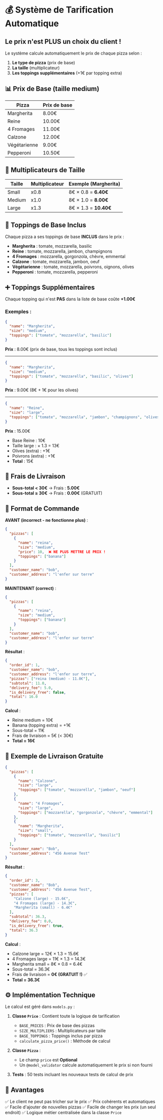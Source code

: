 # 💰 Système de Tarification Automatique

## Le prix n'est PLUS un choix du client !

Le système calcule automatiquement le prix de chaque pizza selon :
1. **Le type de pizza** (prix de base)
2. **La taille** (multiplicateur)
3. **Les toppings supplémentaires** (+1€ par topping extra)

## 📊 Prix de Base (taille medium)

| Pizza | Prix de base |
|-------|--------------|
| Margherita | 8.00€ |
| Reine | 10.00€ |
| 4 Fromages | 11.00€ |
| Calzone | 12.00€ |
| Végétarienne | 9.00€ |
| Pepperoni | 10.50€ |

## 📏 Multiplicateurs de Taille

| Taille | Multiplicateur | Exemple (Margherita) |
|--------|----------------|----------------------|
| Small | x0.8 | 8€ × 0.8 = **6.40€** |
| Medium | x1.0 | 8€ × 1.0 = **8.00€** |
| Large | x1.3 | 8€ × 1.3 = **10.40€** |

## 🍕 Toppings de Base Inclus

Chaque pizza a ses toppings de base **INCLUS** dans le prix :

- **Margherita** : tomate, mozzarella, basilic
- **Reine** : tomate, mozzarella, jambon, champignons
- **4 Fromages** : mozzarella, gorgonzola, chèvre, emmental
- **Calzone** : tomate, mozzarella, jambon, oeuf
- **Végétarienne** : tomate, mozzarella, poivrons, oignons, olives
- **Pepperoni** : tomate, mozzarella, pepperoni

## ➕ Toppings Supplémentaires

Chaque topping qui n'est **PAS** dans la liste de base coûte **+1.00€**

### Exemples :

```json
{
  "name": "Margherita",
  "size": "medium",
  "toppings": ["tomate", "mozzarella", "basilic"]
}
```
**Prix** : 8.00€ (prix de base, tous les toppings sont inclus)

---

```json
{
  "name": "Margherita",
  "size": "medium",
  "toppings": ["tomate", "mozzarella", "basilic", "olives"]
}
```
**Prix** : 9.00€ (8€ + 1€ pour les olives)

---

```json
{
  "name": "Reine",
  "size": "large",
  "toppings": ["tomate", "mozzarella", "jambon", "champignons", "olives", "poivrons"]
}
```
**Prix** : 15.00€
- Base Reine : 10€
- Taille large : × 1.3 = 13€
- Olives (extra) : +1€
- Poivrons (extra) : +1€
- **Total** : 15€

## 🚚 Frais de Livraison

- **Sous-total < 30€** → Frais : **5.00€**
- **Sous-total ≥ 30€** → Frais : **0.00€** (GRATUIT)

## 📝 Format de Commande

**AVANT (incorrect - ne fonctionne plus)** :
```json
{
  "pizzas": [
    {
      "name": "reina",
      "size": "medium",
      "price": 10,  ❌ NE PLUS METTRE LE PRIX !
      "toppings": ["banana"]
    }
  ],
  "customer_name": "bob",
  "customer_address": "l'enfer sur terre"
}
```

**MAINTENANT (correct)** :
```json
{
  "pizzas": [
    {
      "name": "reina",
      "size": "medium",
      "toppings": ["banana"]
    }
  ],
  "customer_name": "bob",
  "customer_address": "l'enfer sur terre"
}
```

**Résultat** :
```json
{
  "order_id": 1,
  "customer_name": "bob",
  "customer_address": "l'enfer sur terre",
  "pizzas": ["reina (medium) - 11.0€"],
  "subtotal": 11.0,
  "delivery_fee": 5.0,
  "is_delivery_free": false,
  "total": 16.0
}
```

**Calcul** :
- Reine medium = 10€
- Banana (topping extra) = +1€
- Sous-total = 11€
- Frais de livraison = 5€ (< 30€)
- **Total = 16€**

## 🎯 Exemple de Livraison Gratuite

```json
{
  "pizzas": [
    {
      "name": "Calzone",
      "size": "large",
      "toppings": ["tomate", "mozzarella", "jambon", "oeuf"]
    },
    {
      "name": "4 Fromages",
      "size": "large",
      "toppings": ["mozzarella", "gorgonzola", "chèvre", "emmental"]
    },
    {
      "name": "Margherita",
      "size": "small",
      "toppings": ["tomate", "mozzarella", "basilic"]
    }
  ],
  "customer_name": "Bob",
  "customer_address": "456 Avenue Test"
}
```

**Résultat** :
```json
{
  "order_id": 3,
  "customer_name": "Bob",
  "customer_address": "456 Avenue Test",
  "pizzas": [
    "Calzone (large) - 15.6€",
    "4 Fromages (large) - 14.3€",
    "Margherita (small) - 6.4€"
  ],
  "subtotal": 36.3,
  "delivery_fee": 0.0,
  "is_delivery_free": true,
  "total": 36.3
}
```

**Calcul** :
- Calzone large = 12€ × 1.3 = 15.6€
- 4 Fromages large = 11€ × 1.3 = 14.3€
- Margherita small = 8€ × 0.8 = 6.4€
- Sous-total = 36.3€
- Frais de livraison = **0€ (GRATUIT !)** ✅
- **Total = 36.3€**

## ⚙️ Implémentation Technique

Le calcul est géré dans `models.py` :

1. **Classe `Price`** : Contient toute la logique de tarification
   - `BASE_PRICES` : Prix de base des pizzas
   - `SIZE_MULTIPLIERS` : Multiplicateurs par taille
   - `BASE_TOPPINGS` : Toppings inclus par pizza
   - `calculate_pizza_price()` : Méthode de calcul

2. **Classe `Pizza`** :
   - Le champ `price` est **Optional**
   - Un `@model_validator` calcule automatiquement le prix si non fourni

3. **Tests** : 50 tests incluant les nouveaux tests de calcul de prix

## 🚀 Avantages

✅ Le client ne peut pas tricher sur le prix
✅ Prix cohérents et automatiques
✅ Facile d'ajouter de nouvelles pizzas
✅ Facile de changer les prix (un seul endroit)
✅ Logique métier centralisée dans la classe `Price`
